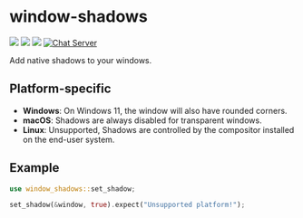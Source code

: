 # window-shadows

[![](https://img.shields.io/crates/v/window-shadows)](https://crates.io/crates/window-shadows) [![](https://img.shields.io/docsrs/window-shadows)](https://docs.rs/window-shadows/) ![](https://img.shields.io/crates/l/window-shadows)
[![Chat Server](https://img.shields.io/badge/chat-on%20discord-7289da.svg)](https://discord.gg/SpmNs4S)

Add native shadows to your windows.

## Platform-specific

- **Windows**: On Windows 11, the window will also have rounded corners.
- **macOS**: Shadows are always disabled for transparent windows.
- **Linux**: Unsupported, Shadows are controlled by the compositor installed on the end-user system.

## Example

```rs
use window_shadows::set_shadow;

set_shadow(&window, true).expect("Unsupported platform!");
```
